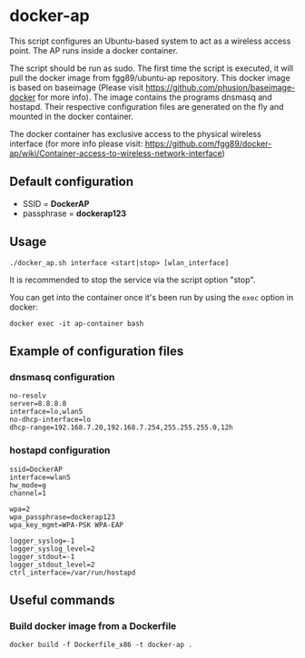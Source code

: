 # docker-ap

This script configures an Ubuntu-based system to act as a wireless access point. The AP runs inside a docker container.

The script should be run as sudo. The first time the script is executed, it will pull the docker image from fgg89/ubuntu-ap repository. This docker image is based on baseimage (Please visit https://github.com/phusion/baseimage-docker for more info). The image contains the programs dnsmasq and hostapd. Their respective configuration files are generated on the fly and mounted in the docker container.

The docker container has exclusive access to the physical wireless interface (for more info please visit: https://github.com/fgg89/docker-ap/wiki/Container-access-to-wireless-network-interface)

Default configuration
---------------------

* SSID = **DockerAP**
* passphrase = **dockerap123**

## Usage

```
./docker_ap.sh interface <start|stop> [wlan_interface]
```

It is recommended to stop the service via the script option "stop".

You can get into the container once it's been run by using the ``exec`` option in docker:

```
docker exec -it ap-container bash
```

## Example of configuration files

### dnsmasq configuration

```
no-resolv
server=8.8.8.8
interface=lo,wlan5
no-dhcp-interface=lo
dhcp-range=192.168.7.20,192.168.7.254,255.255.255.0,12h
```

### hostapd configuration

```
ssid=DockerAP
interface=wlan5
hw_mode=g
channel=1

wpa=2
wpa_passphrase=dockerap123
wpa_key_mgmt=WPA-PSK WPA-EAP

logger_syslog=-1
logger_syslog_level=2
logger_stdout=-1
logger_stdout_level=2
ctrl_interface=/var/run/hostapd
```

## Useful commands

### Build docker image from a Dockerfile

```
docker build -f Dockerfile_x86 -t docker-ap .
```
